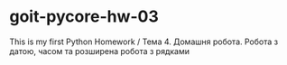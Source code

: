 # goit-pycore-hw-03
This is my first Python Homework / Тема 4. Домашня робота. Робота з датою, часом та розширена робота з рядками
